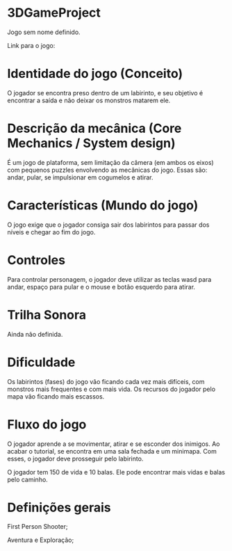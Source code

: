 # 3DGameProject
Jogo sem nome definido.

Link para o jogo:

# Identidade do jogo (Conceito)
O jogador se encontra preso dentro de um labirinto, e seu objetivo é encontrar a saída e não deixar os monstros matarem ele.


# Descrição da mecânica (Core Mechanics / System design)
É um jogo de plataforma, sem limitação da câmera (em ambos os eixos) com pequenos puzzles envolvendo as mecânicas do jogo. Essas são: andar, pular, se impulsionar em cogumelos e atirar.


# Características (Mundo do jogo)
O jogo exige que o jogador consiga sair dos labirintos para passar dos níveis e chegar ao fim do jogo.


# Controles
Para controlar personagem, o jogador deve utilizar as teclas wasd para andar, espaço para pular e o mouse e botão esquerdo para atirar.


# Trilha Sonora
Ainda não definida.


# Dificuldade
Os labirintos (fases) do jogo vão ficando cada vez mais difíceis, com monstros mais frequentes e com mais vida. Os recursos do jogador pelo mapa vão ficando mais escassos.


# Fluxo do jogo 
O jogador aprende a se movimentar, atirar e se esconder dos inimigos. Ao acabar o tutorial, se encontra em uma sala fechada e um minimapa. Com esses, o jogador deve prosseguir pelo labirinto.

O jogador tem 150 de vida e 10 balas. Ele pode encontrar mais vidas e balas pelo caminho.


# Definições gerais
First Person Shooter;

Aventura e Exploração;
